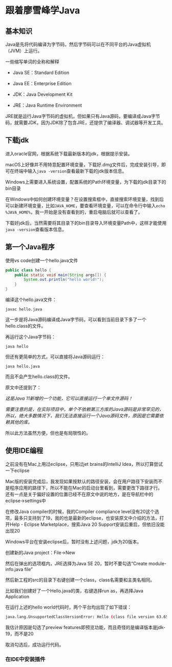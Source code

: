# 跟着廖雪峰学Java

## 基本知识

Java是先将代码编译为字节码，然后字节码可以在不同平台的Java虚拟机（JVM）上运行。

一些缩写单词的全称和解释

- Java SE：Standard Edition
- Java EE：Enterprise Edition

- JDK：Java Development Kit
- JRE：Java Runtime Environment

JRE就是运行Java字节码的虚拟机，但如果只有Java源码，要编译成Java字节码，就需要JDK，因为JDK除了包含JRE，还提供了编译器、调试器等开发工具。



## 下载jdk

进入oracle官网，根据系统下载最新版本的jdk，根据提示安装。

macOS上好像并不用特意配置环境变量，下载好.dmg文件后，完成安装引导，即可在终端中输入`java -version`查看最新下载的jdk版本信息。

Windows上需要进入系统设置，配置系统的Path环境变量，为下载的jdk目录下的bin目录

在Windows中如何创建环境变量？在设置搜索框中，直接搜索环境变量，找到后可以新建环境变量，比如`JAVA_HOME`，要查看环境变量，可以在命令行中输入`echo %JAVA_HOME%`，我一开始是没有查看到的，重启电脑后就可以查看了。

下载好jdk后，当然需要将其目录下的bin目录导入环境变量Path中，这样才能使用`java -version`查看版本信息。



## 第一个Java程序

使用vs code创建一个hello.java文件

```java
public class hello {
    public static void main(String args[]) {
        System.out.println("hello world!");
    }
}
```

编译这个hello.java文件：

`javac hello.java`

这一步是将Java源码编译成Java字节码，可以看到当前目录下多了一个hello.class的文件。

再运行这个Java字节码：

`java hello`



但还有更简单的方式，可以直接将Java源码运行：

`java hello.java`

而且不会产生hello.class的文件。



原文中还提到了：

*这是Java 11新增的一个功能，它可以直接运行一个单文件源码！*

*需要注意的是，在实际项目中，单个不依赖第三方库的Java源码是非常罕见的，所以，绝大多数情况下，我们无法直接运行一个Java源码文件，原因是它需要依赖其他的库。*

所以此方法虽然方便，但也是有局限性的。



## 使用IDE编程

之前没有在Mac上用过eclipse，只用过jet brains的IntelliJ Idea，所以打算尝试一下eclipse

Mac版的安装完成后，我发现如果按默认的路径安装，会在用户路径下安装而不是程序应用的路径下，所以不能在Mac的启动台里看到，需要更改下路径才行。还有一点是关于偏好设置的位置已经不在原文中说的地方，是在导航栏中的eclipse->settings中

在修改Java compiler的时候，我的Compiler compliance level没有20这个选项，最多只支持到了19，我的也是最新的eclipse，也安装原文中介绍的方法，打开Help - Eclipse Marketplace，搜索Java 20 Support安装后重启，但依旧没能出现20

Windows平台在安装eclipse后，暂时没有上述问题，jdk为20版本。

创建新的Java project：File->New

然后在弹出的选项框内，JRE选择为Java SE 20，暂时不要勾选“Create module-info.java file”

然后新工程的src的目录下右键创建一个class，class名需要和主类名相同。

比如我们创建好了一个Hello.java的类，右键选择run as，再选择Java Application

在运行上述的hello world代码时，两个平台均出现了如下错误：

```sh
java.lang.UnsupportedClassVersionError: Hello (class file version 63.65535) was compiled with preview features that are unsupported. This version of the Java Runtime only recognizes preview features for class file version 64.65535
```

我估计原因是勾选了preview features即预览功能，而且奇怪的是编译版本是jdk-19，而不是20

取消勾选后，成功运行代码。

### 在IDE中安装插件

